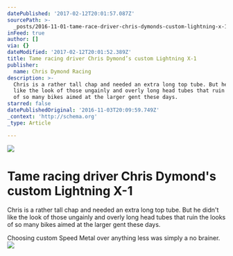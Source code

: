 ```yaml
---
datePublished: '2017-02-12T20:01:57.087Z'
sourcePath: >-
  _posts/2016-11-01-tame-race-driver-chris-dymonds-custom-lightning-x-1-in-the.md
inFeed: true
author: []
via: {}
dateModified: '2017-02-12T20:01:52.389Z'
title: Tame racing driver Chris Dymond’s custom Lightning X-1
publisher:
  name: Chris Dymond Racing
description: >-
  Chris is a rather tall chap and needed an extra long top tube. But he didn’t
  like the look of those ungainly and overly long head tubes that ruin the looks
  of so many bikes aimed at the larger gent these days.
starred: false
datePublishedOriginal: '2016-11-03T20:09:59.749Z'
_context: 'http://schema.org'
_type: Article

---
```

![](https://the-grid-user-content.s3-us-west-2.amazonaws.com/fe1e3320-831d-4bc0-8713-c0dbe0e5a823.jpg)

# Tame racing driver Chris Dymond's custom Lightning X-1

Chris is a rather tall chap and needed an extra long top tube. But he didn't like the look of those ungainly and overly long head tubes that ruin the looks of so many bikes aimed at the larger gent these days.

Choosing custom Speed Metal over anything less was simply a no brainer.
![](https://the-grid-user-content.s3-us-west-2.amazonaws.com/a6d94cc0-fdd8-4d36-abb2-ab7f79193aee.jpg)